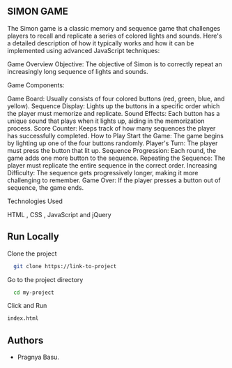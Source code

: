 ## SIMON GAME

The Simon game is a classic memory and sequence game that challenges players to recall and replicate a series of colored lights and sounds. Here's a detailed description of how it typically works and how it can be implemented using advanced JavaScript techniques:

Game Overview
Objective:
The objective of Simon is to correctly repeat an increasingly long sequence of lights and sounds.

Game Components:

Game Board: Usually consists of four colored buttons (red, green, blue, and yellow).
Sequence Display: Lights up the buttons in a specific order which the player must memorize and replicate.
Sound Effects: Each button has a unique sound that plays when it lights up, aiding in the memorization process.
Score Counter: Keeps track of how many sequences the player has successfully completed.
How to Play
Start the Game: The game begins by lighting up one of the four buttons randomly.
Player's Turn: The player must press the button that lit up.
Sequence Progression: Each round, the game adds one more button to the sequence.
Repeating the Sequence: The player must replicate the entire sequence in the correct order.
Increasing Difficulty: The sequence gets progressively longer, making it more challenging to remember.
Game Over: If the player presses a button out of sequence, the game ends.

Technologies Used

HTML , CSS , JavaScript and jQuery


## Run Locally

Clone the project

```bash
  git clone https://link-to-project
```

Go to the project directory

```bash
  cd my-project
```

Click and Run
```bash
index.html
```




## Authors

- Pragnya Basu.

